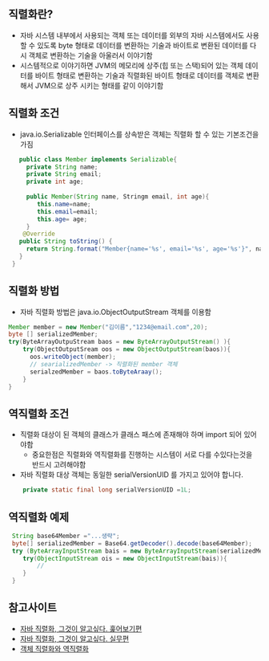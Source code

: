 ## 직렬화란?
- 자바 시스템 내부에서 사용되는 객체 또는 데이터를 외부의 자바 시스템에서도 사용 할 수 있도록 byte 형태로 데이터를 변환하는 기술과 바이트로 변환된 데이터를 다시 객체로 변환하는 기술을 아울러서 이야기함
- 시스템적으로 이야기하면 JVM의 메모리에 상주(힙 또는 스택)되어 있는 객체 데이터를 바이트 형태로 변환하는 기술과 직렬화된 바이트 형태로 데이터를 객체로 변환해서 JVM으로 상주 시키는 형태를 같이 이야기함 

## 직렬화 조건
- java.io.Serializable 인터페이스를 상속받은 객체는 직렬화 할 수 있는 기본조건을 가짐
~~~ java
   public class Member implements Serializable{
     private String name;
     private String email;
     private int age;
     
     public Member(String name, Stringm email, int age){
        this.name=name;
        this.email=email;
        this.age= age;
     }
    @Override
   public String toString() {
     return String.format("Member{name='%s', email='%s', age='%s'}", name, email, age);
   }
 }
~~~

## 직렬화 방법
- 자바 직렬화 방법은 java.io.ObjectOutputStream 객체를 이용함
~~~ java
Member member = new Member("김이름","1234@email.com",20);
byte [] serializedMember;
try(ByteArrayOutpuStream baos = new ByteArrayOutputStream() ){
    try(ObjectOutputSream oos = new ObjectOutputStream(baos)){ 
      oos.writeObject(member);
      // searializedMember -> 직렬화된 member 객체
      serialzedMember = baos.toByteAraay();
    }
}
~~~

## 역직렬화 조건
- 직렬화 대상이 된 객체의 클래스가 클래스 패스에 존재해야 하며 import 되어 있어야함
    - 중요한점은 직렬화와 역직렬화를 진행하는 시스템이 서로 다를 수있다는것을 반드시 고려해야함
- 자바 직렬화 대상 객체는 동일한 serialVersionUID 를 가지고 있어야 합니다.
~~~ java
    private static final long serialVersionUID =1L;
~~~

## 역직렬화 예제
~~~ java
 String base64Member ="...생략";
 byte[] serializedMember = Base64.getDecoder().decode(base64Member);
 try (ByteArrayInputStream bais = new ByteArrayInputStream(serializedMember)){
    try(ObjectInputStream ois = new ObjectInputStream(bais)){
        //
    }
 }
~~~ 
 



## 참고사이트
  - [자바 직렬화, 그것이 알고싶다. 훑어보기편](http://woowabros.github.io/experience/2017/10/17/java-serialize.html)
  - [자바 직렬화, 그것이 알고싶다. 실무편](http://woowabros.github.io/experience/2017/10/17/java-serialize2.html)
  - [객체 직렬화와 역직렬화](https://flowarc.tistory.com/entry/Java-%EA%B0%9D%EC%B2%B4-%EC%A7%81%EB%A0%AC%ED%99%94Serialization-%EC%99%80-%EC%97%AD%EC%A7%81%EB%A0%AC%ED%99%94Deserialization)